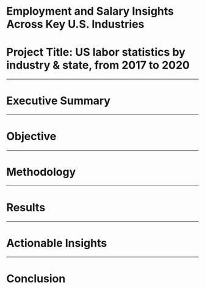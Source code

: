 # Employment and Salary Insights Across Key U.S. Industries</br>
# Project Title: US labor statistics by industry & state, from 2017 to 2020
-----
# Executive Summary
-----
# Objective
-----
# Methodology
-----
# Results
-----
# Actionable Insights
-----
# Conclusion
